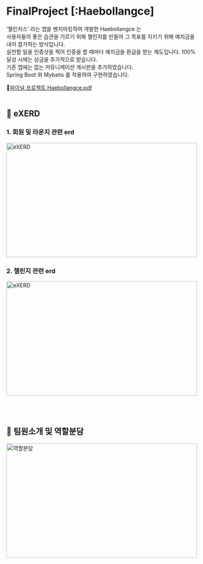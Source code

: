 # FinalProject [:Haebollangce]
‘챌린저스’ 라는 앱을 벤치마킹하여 개발한 Haebollangce 는 <br>
사용자들의 좋은 습관을 기르기 위해 챌린지를 만들어 그 목표를 지키기 위해 예치금을 내어 참가하는 방식입니다. <br>
실천할 일을 인증샷을 찍어 인증을 할 때마다 예치금을 환급을 받는 제도입니다. 100% 달성 시에는 상금을 추가적으로 받습니다. <br>
기존 앱에는 없는 커뮤니케이션 게시판을 추가하였습니다. <br>
Spring Boot 와 Mybatis 를 적용하여 구현하였습니다.

📂[파이널 프로젝트 Haebollangce.pdf](https://github.com/yongyongsujin/Haebollangce/files/11938507/Haebollangce.pdf)
<br><br>
<h2>👟 eXERD</h2>
<h3>1. 회원 및 라운지 관련 erd</h3>
<img src="https://github.com/yongyongsujin/Haebollangce/assets/130957888/a79fb96e-0c75-4bed-85c1-b3be00035de4" alt="eXERD" width="500" height="300">

<h3>2. 챌린지 관련 erd</h3>
<img src="https://github.com/yongyongsujin/Haebollangce/assets/130957888/b2ff8a2b-df10-463d-82de-df04b86a4037" alt="eXERD" width="500" height="300">

<br><br>

<h2>👟 팀원소개 및 역할분담</h2>
<img src="https://github.com/yongyongsujin/Haebollangce/assets/130957888/21012107-8e01-44b9-b36c-ae8c9c74c329" alt="역할분담" width="500" height="300">


